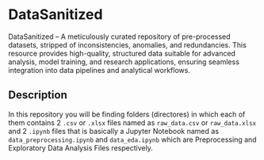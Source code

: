 # DataSanitized
DataSanitized – A meticulously curated repository of pre-processed datasets, stripped of inconsistencies, anomalies, and redundancies. This resource provides high-quality, structured data suitable for advanced analysis, model training, and research applications, ensuring seamless integration into data pipelines and analytical workflows.

## Description
In this repository you will be finding folders (directores) in which each of them contains 2 `.csv` or `.xlsx` files named as `raw_data.csv` or `raw_data.xlsx` and 2 `.ipynb` files that is basically a Jupyter Notebook named as `data_preprocessing.ipynb` and `data_eda.ipynb` which are Preprocessing and Exploratory Data Analysis Files respectively.